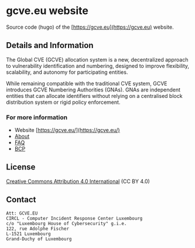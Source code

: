 # gcve.eu website

Source code (hugo) of the [https://gcve.eu](https://gcve.eu) website.

## Details and Information 

The Global CVE (GCVE) allocation system is a new, decentralized approach to vulnerability identification and numbering, designed to improve flexibility, scalability, and autonomy for participating entities.

While remaining compatible with the traditional CVE system, GCVE introduces GCVE Numbering Authorities (GNAs). GNAs are independent entities that can allocate identifiers without relying on a centralised block distribution system or rigid policy enforcement.

### For more information

- Website [https://gcve.eu/](https://gcve.eu/)
- [About](https://gcve.eu/about/)
- [FAQ](https://gcve.eu/faq/)
- [BCP](https://gcve.eu/bcp/)

## License

[Creative Commons Attribution 4.0 International](https://creativecommons.org/licenses/by/4.0/) (CC BY 4.0)

## Contact

~~~
Att: GCVE.EU
CIRCL - Computer Incident Response Center Luxembourg
c/o "Luxembourg House of Cybersecurity" g.i.e.
122, rue Adolphe Fischer
L-1521 Luxembourg
Grand-Duchy of Luxembourg
~~~
